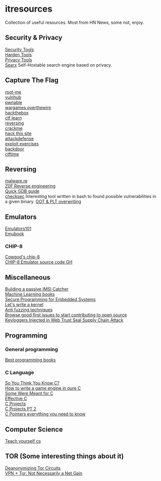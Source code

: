 # itresources
Collection of useful resources.
Most from HN News, some not, enjoy.

## Security & Privacy
[Security Tools](https://securityinabox.org/en/)<br/>
[Harden Tools](https://github.com/securitywithoutborders/hardentools)<br/>
[Privacy Tools](https://www.privacytools.io/)<br/>
[Searx](https://searx.me/)  Self-Hostable search engine based on privacy.<br/>

## Capture The Flag
[root-me](https://www.root-me.org/)<br/>
[vulnhub](https://www.vulnhub.com/)<br/>
[pwnable](https://pwnable.tw/)<br/>
[wargames overthewire](https://overthewire.org/wargames/)<br/>
[hackthebox](https://www.hackthebox.eu/)<br/>
[ctf learn](https://ctflearn.com/)<br/>
[reversing](http://reversing.kr/index.php)<br/>
[crackme](https://crackmes.one/)<br/>
[hack this site](https://www.hackthissite.org/)<br/>
[attackdefense](https://attackdefense.com/)<br/>
[exploit exercises](https://exploit-exercises.lains.space/)<br/>
[backdoor](https://backdoor.sdslabs.co/)<br/>
[ctftime](https://ctftime.org/)<br/>


## Reversing 

[malware.re](https://class.malware.re/)<br/>
[Z0F Reverse engineering](https://github.com/0xZ0F/Z0FCourse_ReverseEngineering)<br/>
[Quick GDB guide](https://condor.depaul.edu/glancast/373class/docs/gdb.html)<br/>
[checksec](https://github.com/slimm609/checksec.sh) Interesting tool written in bash to found possible vulnerabilities in a given binary.
[GOT & PLT overwriting](https://systemoverlord.com/2017/03/19/got-and-plt-for-pwning.html)

## Emulators
 [Emulators101](http://www.emulator101.com/)<br/>
 [Emubook](http://emubook.emulation64.com/)<br/>
 ### CHIP-8
 [Cowgod's chip-8](http://devernay.free.fr/hacks/chip8/C8TECH10.HTM)<br/>
 [CHIP-8 Emulator source code GH](https://github.com/JamesGriffin/CHIP-8-Emulator/blob/master/src/chip8.cpp)<br/>
 
## Miscellaneous

[Building a passive IMSI Catcher](https://harrisonsand.com/imsi-catcher/)<br/>
[Machine Learning books](https://www.datastuff.tech/data-science/3-machine-learning-books-that-helped-me-level-up-as-a-data-scientist/)<br/>
[Secure Programming for Embedded Systems](https://t1lang.github.io/NorthSec-20190516.pdf)<br/>
[Let's write a kernel](https://arjunsreedharan.org/post/82710718100/kernels-101-lets-write-a-kernel)<br/>
[Anti fuzzing techniques](https://www.usenix.org/system/files/sec19fall_jung_prepub.pdf)<br/>
[Browse good first issues to start contributing to open source](https://github.blog/2020-01-22-browse-good-first-issues-to-start-contributing-to-open-source/)<br/>
[Keyloggers Injected in Web Trust Seal Supply Chain Attack](https://www.bleepingcomputer.com/news/security/keyloggers-injected-in-web-trust-seal-supply-chain-attack/)<br/>

## Programming

### General programming
[Best programming books](https://www.daolf.com/posts/best-programming-books/)<br/>
### C Language
[So You Think You Know C?](https://wordsandbuttons.online/SYTYKC.pdf)<br/>
[How to write a game engine in pure C](https://prdeving.wordpress.com/2019/05/30/how-to-write-a-game-engine-in-pure-c-part-1-state-manager/)<br/>
[Some Were Meant for C](https://www.cs.kent.ac.uk/people/staff/srk21//research/papers/kell17some-preprint.pdf)<br/>
[Effective C](https://nostarch.com/Effective_C)<br/>
[C Projects](https://github.com/jorgegonzalez/beginner-projects)<br/>
[C Projects PT 2](https://github.com/rby90/Project-Based-Tutorials-in-C#computer-networking)<br/>
[C Pointers everything you need to know](https://boredzo.org/pointers/)<br/>


## Computer Science
[Teach yourself cs](https://teachyourselfcs.com/)<br/>

## TOR (Some interesting things about it)
[Deanonymizing Tor Circuits](https://www.hackerfactor.com/blog/index.php?/archives/868-Deanonymizing-Tor-Circuits.html)<br/>
[VPN + Tor: Not Necessarily a Net Gain](https://matt.traudt.xyz/posts/vpn-tor-not-mRikAa4h.html)<br/>
